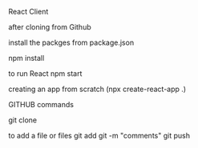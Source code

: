 React Client


after cloning from Github

install the packges from package.json


npm install

to run React
npm start


creating an app from scratch
(npx create-react-app .)

GITHUB commands

git clone <depot>

to add a file or files
git add <file>
git -m  "comments"
git push


